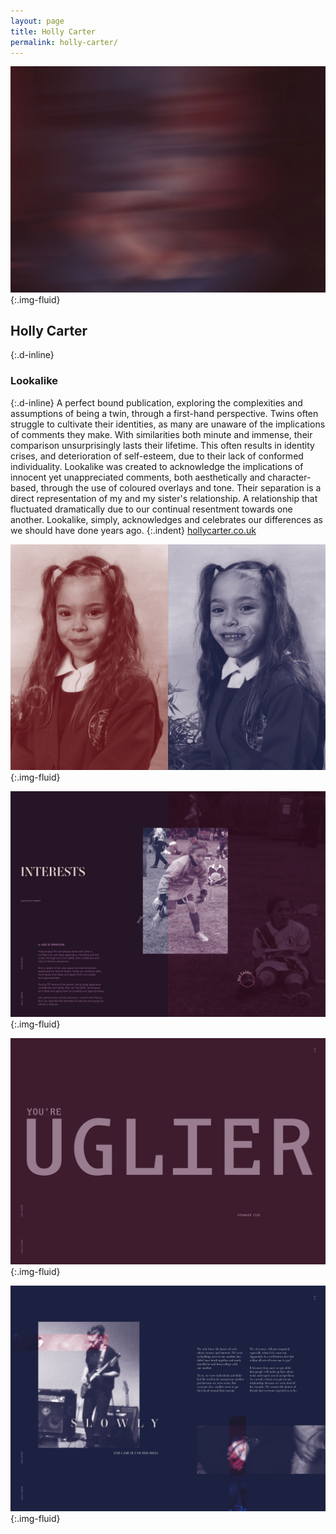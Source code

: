 ```yaml
---
layout: page
title: Holly Carter
permalink: holly-carter/
---
```

![Publication spread artwork featuring a blurred abstract image](../images/holly_carter_01.jpg "Publication spread artwork"){:.img-fluid}
## Holly Carter
{:.d-inline}
### Lookalike
{:.d-inline}
A perfect bound publication, exploring the complexities and assumptions of being a twin, through a first-hand perspective. Twins often struggle to cultivate their identities, as many are unaware of the implications of comments they make. With similarities both minute and immense, their comparison unsurprisingly lasts their lifetime. This often results in identity crises, and deterioration of self-esteem, due to their lack of conformed individuality. Lookalike was created to acknowledge the implications of innocent yet unappreciated comments, both aesthetically and character-based, through the use of coloured overlays and tone. Their separation is a direct representation of my and my sister's relationship. A relationship that fluctuated dramatically due to our continual resentment towards one another. Lookalike, simply, acknowledges and celebrates our differences as we should have done years ago.
{:.indent}
[hollycarter.co.uk](https://www.hollycarter.co.uk)

![Publication spread artwork showing photographs of twins](../images/holly_carter_02.jpg "Publication spread artwork"){:.img-fluid}

![Publication spread artwork featuring photorgraphs and type](../images/holly_carter_03.jpg "Publication spread artwork"){:.img-fluid}

![Publication spread artwork featuring large You're Uglier typography](../images/holly_carter_04.jpg "Publication spread artwork"){:.img-fluid}

![Publication spread artwork featuring photorgraphs and type](../images/holly_carter_05.jpg "Publication spread artwork"){:.img-fluid}
